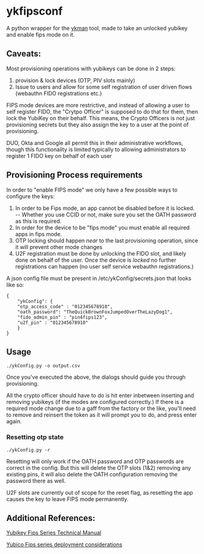 # ykfipsconf
A python wrapper for the [ykman](https://github.com/Yubico/yubikey-manager) tool, made to take an unlocked yubikey and enable fips mode on it.

## Caveats:
Most provisioning operations with yubikeys can be done in 2 steps:
1. provision & lock devices (OTP, PIV slots mainly)
2. Issue to users and allow for some self registration of user driven flows (webauthn FIDO registrations etc.)

FIPS mode devices are more restrictive, and instead of allowing a user to self register FIDO, the "Crytpo Officer" is supposed to do that for them, then lock the YubiKey on their behalf.  This means, the Crypto Officers is not just provisioning secrets but they also assign the key to a user at the point of provisioning.

DUO, Okta and Google all permit this in their administrative workflows, though this functionality is limited typically to allowing administrators to register 1 FIDO key on behalf of each user

## Provisioning Process requirements
In order to "enable FIPS mode" we only have a few possible ways to configure the keys:
1. In order to be Fips mode, an app cannot be disabled before it is locked. -- Whether you use CCID or not, make sure you set the OATH password as this is required.
2. In order for the device to be "fips mode" you must enable all required apps in fips mode.
3. OTP locking should happen *near* to the last provisioning operation, since it will prevent other mode changes
4. U2F registration must be done by unlocking the FIDO slot, and likely done on behalf of the user.  Once the device is *locked* no further registrations can happen (no user self service webauthn registrations.)

A json config file must be present in /etc/ykConfig/secrets.json that looks like so:

```
{
    "ykConfig": {
    "otp_access_code" : "012345678910",
    "oath_password": "TheQuickBrownFoxJumpedOverTheLazyDog1",
    "fido_admin_pin" : "pin4fips123",
    "u2f_pin" : "012345678910"
    }
}
```

## Usage 

```./ykConfig.py -o output.csv```

Once you've executed the above, the dialogs should guide you through provisioning.

All the crypto officer should have to do is hit enter inbetween inserting and removing yubikeys (if the modes are configured correctly.) If there is a required mode change due to a gaff from the factory or the like, you'll need to remove and reinsert the token as it will prompt you to do, and press enter again.

### Resetting otp state

```./ykConfig.py -r```

Resetting will only work if the OATH password and OTP passwords are correct in the config.  But this will delete the OTP slots (1&2) removing any existing pins, it will also delete the OATH configuration removing the password there as well.  

U2F slots are currently out of scope for the reset flag, as resetting the app causes the key to leave FIPS mode permanently.

## Additional References:
[Yubikey Fips Series Technical Manual](https://support.yubico.com/support/solutions/articles/15000011059-yubikey-fips-series-technical-manual)

[Yubico Fips series deployment considerations](https://support.yubico.com/support/solutions/articles/15000022275-yubikey-fips-series-deployment-considerations)
